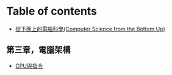 # Table of contents

* [從下而上的電腦科學(Computer Science from the Bottom Up)](README.md)

## 第三章，電腦架構 <a href="#03_ComputerArchitecture" id="03_ComputerArchitecture"></a>

* [CPU與指令](03\_ComputerArchitecture/cpu\_opcode.md)

